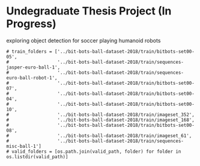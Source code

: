 # Undegraduate Thesis Project (In Progress)
exploring object detection for soccer playing humanoid robots


    # train_folders = ['../bit-bots-ball-dataset-2018/train/bitbots-set00-05',
    #                  '../bit-bots-ball-dataset-2018/train/sequences-jasper-euro-ball-1',
    #                  '../bit-bots-ball-dataset-2018/train/sequences-euro-ball-robot-1',
    #                  '../bit-bots-ball-dataset-2018/train/bitbots-set00-07',
    #                  '../bit-bots-ball-dataset-2018/train/bitbots-set00-04',
    #                  '../bit-bots-ball-dataset-2018/train/bitbots-set00-10',
    #                  '../bit-bots-ball-dataset-2018/train/imageset_352',
    #                  '../bit-bots-ball-dataset-2018/train/imageset_168',
    #                  '../bit-bots-ball-dataset-2018/train/bitbots-set00-08',
    #                  '../bit-bots-ball-dataset-2018/train/imageset_61',
    #                  '../bit-bots-ball-dataset-2018/train/sequences-misc-ball-1']
    # valid_folders = [os.path.join(valid_path, folder) for folder in os.listdir(valid_path)]